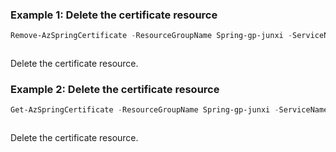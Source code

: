 ### Example 1: Delete the certificate resource
```powershell
Remove-AzSpringCertificate -ResourceGroupName Spring-gp-junxi -ServiceName Spring-service -Name mycertificate
```

```output
```

Delete the certificate resource.

### Example 2: Delete the certificate resource
```powershell
Get-AzSpringCertificate -ResourceGroupName Spring-gp-junxi -ServiceName Spring-service -Name mycertificate | Remove-AzSpringCertificate -InputObject $data
```

```output
```

Delete the certificate resource.

